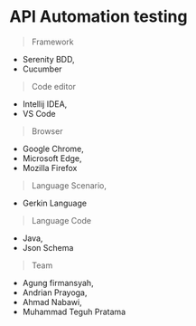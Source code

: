 # API Automation testing 

> Framework 
- Serenity BDD,
- Cucumber

> Code editor
- Intellij IDEA,
- VS Code

>Browser
- Google Chrome,
- Microsoft Edge,
- Mozilla Firefox

>Language Scenario,
- Gerkin Language

>Language Code
- Java,
- Json Schema

>Team
- Agung firmansyah,
- Andrian Prayoga,
- Ahmad Nabawi,
- Muhammad Teguh Pratama
